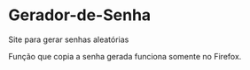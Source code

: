 # Gerador-de-Senha
Site para gerar senhas aleatórias

Função que copia a senha gerada funciona somente no Firefox.
